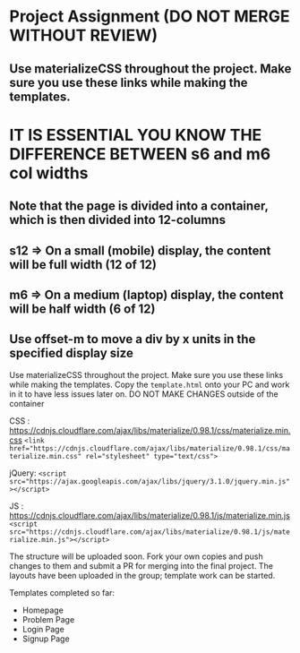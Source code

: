 # Project Assignment (DO NOT MERGE WITHOUT REVIEW) 

## Use materializeCSS throughout the project. Make sure you use these links while making the templates.
# IT IS ESSENTIAL YOU KNOW THE DIFFERENCE BETWEEN s6 and m6 col widths
## Note that the page is divided into a container, which is then divided into 12-columns
## s12 => On a small (mobile) display, the content will be full width (12 of 12)
## m6 => On a medium (laptop) display, the content will be half width (6 of 12)
## Use offset-m<x> to move a div by x units in the specified display size

Use materializeCSS throughout the project. Make sure you use these links while making the templates.
Copy the ` template.html ` onto your PC and work in it to have less issues later on. DO NOT MAKE CHANGES outside of the container

CSS : https://cdnjs.cloudflare.com/ajax/libs/materialize/0.98.1/css/materialize.min.css
` <link href="https://cdnjs.cloudflare.com/ajax/libs/materialize/0.98.1/css/materialize.min.css" rel="stylesheet" type="text/css"> `

jQuery: ` <script src="https://ajax.googleapis.com/ajax/libs/jquery/3.1.0/jquery.min.js"></script> `

JS  : https://cdnjs.cloudflare.com/ajax/libs/materialize/0.98.1/js/materialize.min.js
` <script src="https://cdnjs.cloudflare.com/ajax/libs/materialize/0.98.1/js/materialize.min.js"></script> `


The structure will be uploaded soon. Fork your own copies and push changes to them and submit a PR for merging into the final project.
The layouts have been uploaded in the group; template work can be started. 

Templates completed so far:

- Homepage
- Problem Page
- Login Page
- Signup Page
